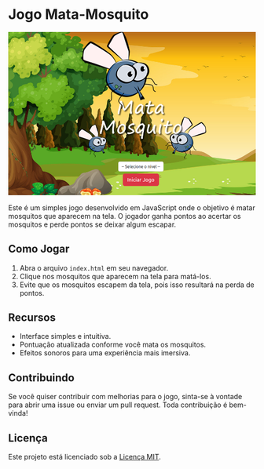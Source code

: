 # Jogo Mata-Mosquito

![tela inicial](imagens/screen_shot.png)

Este é um simples jogo desenvolvido em JavaScript onde o objetivo é matar mosquitos que aparecem na tela. O jogador ganha pontos ao acertar os mosquitos e perde pontos se deixar algum escapar.

## Como Jogar

1. Abra o arquivo `index.html` em seu navegador.
2. Clique nos mosquitos que aparecem na tela para matá-los.
3. Evite que os mosquitos escapem da tela, pois isso resultará na perda de pontos.

## Recursos

- Interface simples e intuitiva.
- Pontuação atualizada conforme você mata os mosquitos.
- Efeitos sonoros para uma experiência mais imersiva.

## Contribuindo

Se você quiser contribuir com melhorias para o jogo, sinta-se à vontade para abrir uma issue ou enviar um pull request. Toda contribuição é bem-vinda!

## Licença

Este projeto está licenciado sob a [Licença MIT](LICENSE).